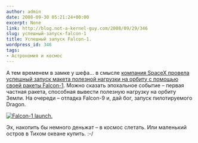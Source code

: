 ```yaml
---
author: admin
date: 2008-09-30 05:21:24+00:00
excerpt: None
link: http://blog.not-a-kernel-guy.com/2008/09/29/346
slug: успешный-запуск-falcon-1
title: Успешный запуск Falcon-1.
wordpress_id: 346
tags:
- Астрономия и космос
---
```


А тем временем в замке у шефа… в смысле [компания SpaceX провела успешный запуск макета полезной нагрузки на орбиту с помощью своей ракеты Falcon-1](http://blog.wired.com/wiredscience/2008/09/space-x-did-it.html). Можно сказать эпохальное событие – первая частная ракета, способная вывести полезную нагрузку на орбиту Земли. На очереди – отладка Falcon-9 и, дай бог, запуск пилотируемого Dragon.

[![Falcon-1 launch.](http://blog.not-a-kernel-guy.com/wp-content/uploads/2008/09/orbit.jpg)](http://blog.wired.com/wiredscience/2008/09/space-x-did-it.html)

Эх, накопить бы немного деньжат – в космос слетать. Или маленький остров в Тихом океане купить. :-/
